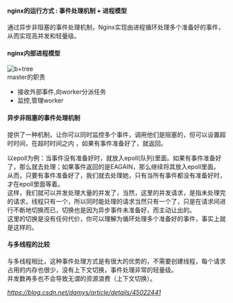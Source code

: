 #### nginx的运行方式 : 事件处理机制 + 进程模型
通过异步非阻塞的事件处理机制，Nginx实现由进程循环处理多个准备好的事件，从而实现高并发和轻量级。

#### nginx内部进程模型
![b+tree](https://github.com/tinysKai/Note/blob/master/image/article/2018/0709/nginx.jpg)  
master的职责
+ 接收外部事件,向worker分派任务
+ 监控,管理worker

#### 异步非阻塞的事件处理机制
提供了一种机制，让你可以同时监控多个事件，调用他们是阻塞的，但可以设置超时时间，在超时时间之内 ，如果有事件准备好了，就返回。  
  
以epoll为例：当事件没有准备好时，就放入epoll(队列)里面。如果有事件准备好了，那么就去处理；如果事件返回的是EAGAIN，那么继续将其放入epoll里面。  
从而，只要有事件准备好了，我们就去处理她，只有当所有事件都没有准备好时，才在epoll里面等着。  
这样，我们就可以并发处理大量的并发了，当然，这里的并发请求，是指未处理完的请求，线程只有一个，所以同时能处理的请求当然只有一个了，只是在请求间进行不断地切换而已，切换也是因为异步事件未准备好，而主动让出的。  
这里的切换是没有任何代价，你可以理解为循环处理多个准备好的事件，事实上就是这样的。 


#### 与多线程的比较
 与多线程相比，这种事件处理方式是有很大的优势的，不需要创建线程，每个请求占用的内存也很少，没有上下文切换，事件处理非常的轻量级。  
 并发数再多也不会导致无谓的资源浪费（上下文切换）。
 
*https://blog.csdn.net/damys/article/details/45022441*